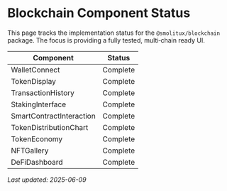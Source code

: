 # Blockchain Component Status

This page tracks the implementation status for the `@smolitux/blockchain` package. The focus is providing a fully tested, multi‑chain ready UI.

| Component | Status |
|-----------|--------|
| WalletConnect | Complete |
| TokenDisplay | Complete |
| TransactionHistory | Complete |
| StakingInterface | Complete |
| SmartContractInteraction | Complete |
| TokenDistributionChart | Complete |
| TokenEconomy | Complete |
| NFTGallery | Complete |
| DeFiDashboard | Complete |

*Last updated: 2025-06-09*

